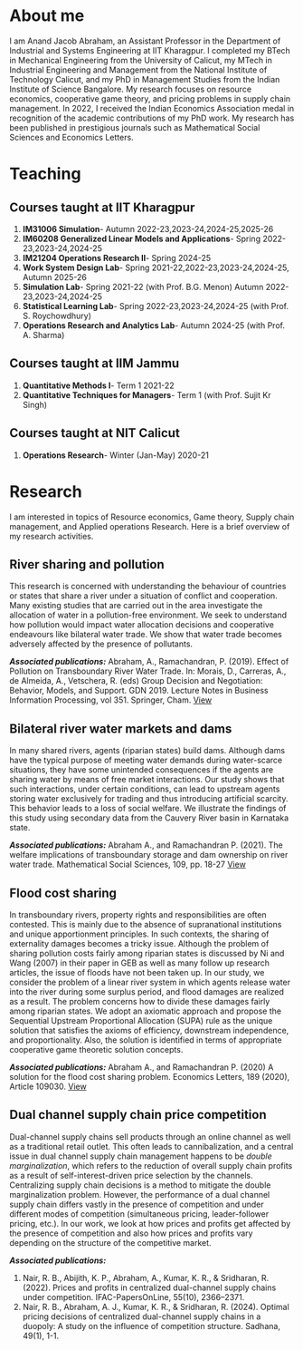 # About me

I am Anand Jacob Abraham, an Assistant Professor in the Department of Industrial and Systems Engineering at IIT Kharagpur. I completed my BTech in Mechanical Engineering from the University of Calicut, my MTech in Industrial Engineering and Management from the National Institute of Technology Calicut, and my PhD in Management Studies from the Indian Institute of Science Bangalore. My research focuses on resource economics, cooperative game theory, and pricing problems in supply chain management. In 2022, I received the Indian Economics Association medal in recognition of the academic contributions of my PhD work. My research has been published in prestigious journals such as Mathematical Social Sciences and Economics Letters.

# Teaching 

## Courses taught at IIT Kharagpur

1. **IM31006 Simulation**- Autumn 2022-23,2023-24,2024-25,2025-26
2. **IM60208 Generalized Linear Models and Applications**- Spring 2022-23,2023-24,2024-25
3. **IM21204 Operations Research II**- Spring 2024-25
4. **Work System Design Lab**- Spring 2021-22,2022-23,2023-24,2024-25, Autumn 2025-26
5. **Simulation Lab**- Spring 2021-22 (with Prof. B.G. Menon) Autumn 2022-23,2023-24,2024-25
6. **Statistical Learning Lab**- Spring 2022-23,2023-24,2024-25 (with Prof. S. Roychowdhury)
7. **Operations Research and Analytics Lab**- Autumn 2024-25 (with Prof. A. Sharma)

## Courses taught at IIM Jammu
1. **Quantitative Methods I**- Term 1 2021-22
2. **Quantitative Techniques for Managers**- Term 1 (with Prof. Sujit Kr Singh)
   
## Courses taught at NIT Calicut
1. **Operations Research**- Winter (Jan-May) 2020-21

# Research

I am interested in topics of Resource economics, Game theory, Supply chain management, and Applied operations Research. Here is a brief overview of my research activities.

## River sharing and pollution
This research is concerned with understanding the behaviour of countries or states that share a river under a situation of conflict and cooperation. Many existing studies that are carried out in the area investigate the allocation of water in a pollution-free environment. We seek to understand how pollution would impact water allocation decisions and cooperative endeavours like bilateral water trade. We show that water trade becomes adversely affected by the presence of pollutants.

***Associated publications:***
Abraham, A., Ramachandran, P. (2019). Effect of Pollution on Transboundary River Water Trade. In: Morais, D., Carreras, A., de Almeida, A., Vetschera, R. (eds) Group Decision and Negotiation: Behavior, Models, and Support. GDN 2019. Lecture Notes in Business Information Processing, vol 351. Springer, Cham. [View](https://www.google.com/url?q=https%3A%2F%2Flink.springer.com%2Fchapter%2F10.1007%2F978-3-030-21711-2_12&sa=D)

## Bilateral river water markets and dams
In many shared rivers, agents (riparian states) build dams. Although dams have the typical purpose of meeting water demands during water-scarce situations, they have some unintended consequences if the agents are sharing water by means of free market interactions. Our study shows that such interactions, under certain conditions, can lead to upstream agents storing water exclusively for trading and thus introducing artificial scarcity. This behavior leads to a loss of social welfare. We illustrate the findings of this study using secondary data from the Cauvery River basin in Karnataka state.

***Associated publications:***
Abraham A., and Ramachandran P. (2021).  The welfare implications of transboundary storage and dam ownership on river water trade. Mathematical Social Sciences, 109, pp. 18-27  [View](https://www.google.com/url?q=https%3A%2F%2Fwww.sciencedirect.com%2Fscience%2Farticle%2Fpii%2FS0165489620300949&sa=D)

## Flood cost sharing
In transboundary rivers, property rights and responsibilities are often contested. This is mainly due to the absence of supranational institutions and unique apportionment principles. In such contexts, the sharing of externality damages becomes a tricky issue. Although the problem of sharing pollution costs fairly among riparian states is discussed by Ni and Wang (2007) in their paper in GEB as well as many follow up research articles, the issue of floods have not been taken up. In our study, we consider the problem of a linear river system in which agents release water into the river during some surplus period, and flood damages are realized as a result. The problem concerns how to divide these damages fairly among riparian states. We adopt an axiomatic approach and propose the Sequential Upstream Proportional Allocation (SUPA) rule as the unique solution that satisfies the axioms of efficiency, downstream independence, and proportionality. Also, the solution is identified in terms of appropriate cooperative game theoretic solution concepts. 

***Associated publications:***
Abraham A., and Ramachandran P. (2020) A solution for the flood cost sharing problem. Economics Letters, 189 (2020), Article 109030. [View](https://www.sciencedirect.com/science/article/pii/S0165176520300495)

## Dual channel supply chain price competition
Dual-channel supply chains sell products through an online channel as well as a traditional retail outlet. This often leads to cannibalization, and a central issue in dual channel supply chain management happens to be *double marginalization*, which refers to the reduction of overall supply chain profits as a result of self-interest-driven price selection by the channels. Centralizing supply chain decisions is a method to mitigate the double marginalization problem. However, the performance of a dual channel supply chain differs vastly in the presence of competition and under different modes of competition (simultaneous pricing, leader-follower pricing, etc.). In our work, we look at how prices and profits get affected by the presence of competition and also how prices and profits vary depending on the structure of the competitive market.

***Associated publications:***
1. Nair, R. B., Abijith, K. P., Abraham, A., Kumar, K. R., & Sridharan, R. (2022). Prices and profits in centralized dual-channel supply chains under competition. IFAC-PapersOnLine, 55(10), 2366–2371.
2. Nair, R. B., Abraham, A. J., Kumar, K. R., & Sridharan, R. (2024). Optimal pricing decisions of centralized dual-channel supply chains in a duopoly: A study on the influence of competition structure. Sadhana, 49(1), 1-1.
